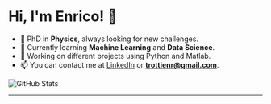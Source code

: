
# Hi, I'm Enrico! 👋

- 🚀 PhD in **Physics**, always looking for new challenges.
- 🌱 Currently learning **Machine Learning** and **Data Science**.
- 🔭 Working on different projects using Python and Matlab.
- 📫 You can contact me at [LinkedIn](https://www.linkedin.com/in/enricotrotti) or **trottienr@gmail.com**.

<!--
**enricotrotti/enricotrotti** is a ✨ _special_ ✨ repository because its `README.md` (this file) appears on your GitHub profile.

Here are some ideas to get you started:

- 🔭 I’m currently working on ...
- 🌱 I’m currently learning ...
- 👯 I’m looking to collaborate on ...
- 🤔 I’m looking for help with ...
- 💬 Ask me about ...
- 📫 How to reach me: ...
- 😄 Pronouns: ...
- ⚡ Fun fact: ...

### Interesting Repos

---

-->

![GitHub Stats](https://github-readme-stats.vercel.app/api?username=enricotrotti&show_icons=true)



---


